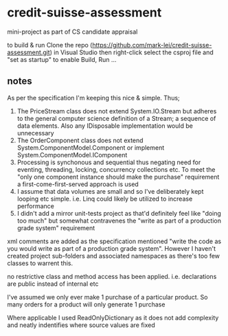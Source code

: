 # credit-suisse-assessment
mini-project as part of CS candidate appraisal

to build & run Clone the repo (https://github.com/mark-lei/credit-suisse-assessment.git) in Visual Studio then right-click select the csproj file and "set as startup" to enable Build, Run ...

## notes ##

As per the specification I'm keeping this nice &amp; simple. Thus;

1. The PriceStream class does not extend System.IO.Stream but adheres to the general computer science definition of a Stream; a sequence of data elements. Also any IDisposable implementation would be unnecessary
2. The OrderComponent class does not extend System.ComponentModel.Component or implement System.ComponentModel.IComponent
3. Processing is synchonous and sequential thus negating need for eventing, threading, locking, concurrency collections etc. To meet the "only one component instance should make the purchase" requirement a first-come-first-served approach is used
4. I assume that data volumes are small and so I've deliberately kept looping etc simple. i.e. Linq could likely be utilized to increase performance
5. I didn't add a mirror unit-tests project as that'd definitely feel like "doing too much" but somewhat contravenes the "write as part of a production grade system" requirement

xml comments are added as the specification mentioned &quot;write the code as you would write as part of a production grade system&quot;. However I haven&#39;t created project sub-folders and associated namespaces as there's too few classes to warrent this.

no restrictive class and method access has been applied. i.e. declarations are public instead of internal etc

I&#39;ve assumed we only ever make 1 purchase of a particular product. So many orders for a product will only generate 1 purchase

Where applicable I used ReadOnlyDictionary as it does not add complexity and neatly indentifies where source values are fixed

